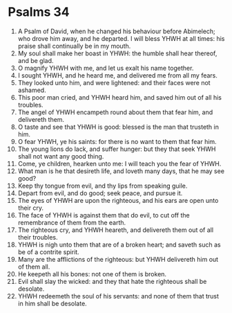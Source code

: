 ﻿# Psalms  34
1. A Psalm of David, when he changed his behaviour before Abimelech; who drove him away, and he departed. I will bless YHWH at all times: his praise shall continually be in my mouth. 
2. My soul shall make her boast in YHWH: the humble shall hear thereof, and be glad. 
3. O magnify YHWH with me, and let us exalt his name together. 
4. I sought YHWH, and he heard me, and delivered me from all my fears. 
5. They looked unto him, and were lightened: and their faces were not ashamed. 
6. This poor man cried, and YHWH heard him, and saved him out of all his troubles. 
7. The angel of YHWH encampeth round about them that fear him, and delivereth them. 
8. O taste and see that YHWH is good: blessed is the man that trusteth in him. 
9. O fear YHWH, ye his saints: for there is no want to them that fear him. 
10. The young lions do lack, and suffer hunger: but they that seek YHWH shall not want any good thing. 
11. Come, ye children, hearken unto me: I will teach you the fear of YHWH. 
12. What man is he that desireth life, and loveth many days, that he may see good? 
13. Keep thy tongue from evil, and thy lips from speaking guile. 
14. Depart from evil, and do good; seek peace, and pursue it. 
15. The eyes of YHWH are upon the righteous, and his ears are open unto their cry. 
16. The face of YHWH is against them that do evil, to cut off the remembrance of them from the earth. 
17. The righteous cry, and YHWH heareth, and delivereth them out of all their troubles. 
18. YHWH is nigh unto them that are of a broken heart; and saveth such as be of a contrite spirit. 
19. Many are the afflictions of the righteous: but YHWH delivereth him out of them all. 
20. He keepeth all his bones: not one of them is broken. 
21. Evil shall slay the wicked: and they that hate the righteous shall be desolate. 
22. YHWH redeemeth the soul of his servants: and none of them that trust in him shall be desolate. 
